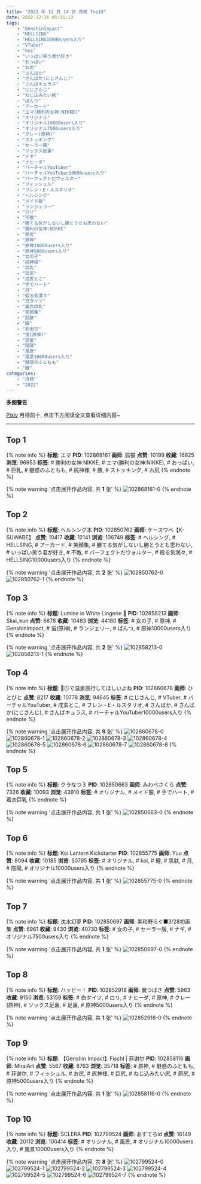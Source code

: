 ```yaml
---
title: "2022 年 12 月 14 日 月榜 Top10"
date: 2022-12-16 05:15:13
tags:
    - "GenshinImpact"
    - "HELLSING"
    - "HELLSING10000users入り"
    - "VTuber"
    - "koi"
    - "いっぱい笑う君が好き"
    - "おっぱい"
    - "お尻"
    - "さんばか"
    - "さんばか(にじさんじ)"
    - "さんばキュラス"
    - "にじさんじ"
    - "ねじ込みたい尻"
    - "ぱんつ"
    - "アーカード"
    - "エマ(勝利の女神:NIKKE)"
    - "オリジナル"
    - "オリジナル10000users入り"
    - "オリジナル7500users入り"
    - "クレー(原神)"
    - "ストッキング"
    - "セーラー服"
    - "ソックス足裏"
    - "ナギ"
    - "ナヒーダ"
    - "バーチャルYouTuber"
    - "バーチャルYouTuber10000users入り"
    - "パーフェクトだウォルター"
    - "フィッシュル"
    - "フレン・E・ルスタリオ"
    - "ヘルシング"
    - "メイド服"
    - "ランジェリー"
    - "ロリ"
    - "不敵"
    - "勝てる気がしないし勝とうとも思わない"
    - "勝利の女神:NIKKE"
    - "原尻"
    - "原神"
    - "原神10000users入り"
    - "原神5000users入り"
    - "女の子"
    - "尻神様"
    - "巨乳"
    - "巨尻"
    - "戌亥とこ"
    - "手でハート"
    - "月"
    - "殺る気満々"
    - "白タイツ"
    - "着衣巨乳"
    - "笑顔集"
    - "肌肤"
    - "腋"
    - "菲谢尔"
    - "蛍(原神)"
    - "足裏"
    - "陰陽"
    - "風景"
    - "風景10000users入り"
    - "魅惑のふともも"
    - "鯉"
categories:
    - "月榜"
    - "2022"
---
```


<i class="fa fa-triangle-exclamation"></i>**多图警告**<i class="fa fa-triangle-exclamation"></i>

[Pixiv](https://www.pixiv.net/) 月榜前十, 点击下方阅读全文查看详细内容~

<!-- more -->

---

## Top 1

{% note info %}
**标题**: エマ
**PID**: 102868161 **画师**: 狐猫
**点赞**: 10199 **收藏**: 16825 **浏览**: 96953
**标签**: # 勝利の女神:NIKKE, # エマ(勝利の女神:NIKKE), # おっぱい, # 巨乳, # 魅惑のふともも, # 尻神様, # 腋, # ストッキング, # お尻
{% endnote %}

{% note warning '点击展开作品内容, 共 **1** 张' %}
![102868161-0](https://i.pixiv.re/img-original/img/2022/11/17/20/00/02/102868161_p0.png)
{% endnote %}

## Top 2

{% note info %}
**标题**: ヘルシング本
**PID**: 102850762 **画师**: ケースワベ【K-SUWABE】
**点赞**: 10417 **收藏**: 12141 **浏览**: 106749
**标签**: # ヘルシング, # HELLSING, # アーカード, # 笑顔集, # 勝てる気がしないし勝とうとも思わない, # いっぱい笑う君が好き, # 不敵, # パーフェクトだウォルター, # 殺る気満々, # HELLSING10000users入り
{% endnote %}

{% note warning '点击展开作品内容, 共 **2** 张' %}
![102850762-0](https://i.pixiv.re/img-original/img/2022/11/17/00/00/22/102850762_p0.png)
![102850762-1](https://i.pixiv.re/img-original/img/2022/11/17/00/00/22/102850762_p1.png)
{% endnote %}

## Top 3

{% note info %}
**标题**: Lumine in White Lingerie 💛
**PID**: 102858213 **画师**: Skai_kun
**点赞**: 6678 **收藏**: 10483 **浏览**: 44180
**标签**: # 女の子, # 原神, # GenshinImpact, # 蛍(原神), # ランジェリー, # ぱんつ, # 原神10000users入り
{% endnote %}

{% note warning '点击展开作品内容, 共 **2** 张' %}
![102858213-0](https://i.pixiv.re/img-original/img/2022/11/17/09/30/47/102858213_p0.jpg)
![102858213-1](https://i.pixiv.re/img-original/img/2022/11/17/09/30/47/102858213_p1.jpg)
{% endnote %}

## Top 4

{% note info %}
**标题**: 🌈🕒で温泉旅行してほしいよね
**PID**: 102860678 **画师**: ひとびと
**点赞**: 8217 **收藏**: 10778 **浏览**: 94645
**标签**: # にじさんじ, # VTuber, # バーチャルYouTuber, # 戌亥とこ, # フレン・E・ルスタリオ, # さんばか, # さんばか(にじさんじ), # さんばキュラス, # バーチャルYouTuber10000users入り
{% endnote %}

{% note warning '点击展开作品内容, 共 **9** 张' %}
![102860678-0](https://i.pixiv.re/img-original/img/2022/11/17/12/37/44/102860678_p0.png)
![102860678-1](https://i.pixiv.re/img-original/img/2022/11/17/12/37/44/102860678_p1.png)
![102860678-2](https://i.pixiv.re/img-original/img/2022/11/17/12/37/44/102860678_p2.png)
![102860678-3](https://i.pixiv.re/img-original/img/2022/11/17/12/37/44/102860678_p3.png)
![102860678-4](https://i.pixiv.re/img-original/img/2022/11/17/12/37/44/102860678_p4.png)
![102860678-5](https://i.pixiv.re/img-original/img/2022/11/17/12/37/44/102860678_p5.png)
![102860678-6](https://i.pixiv.re/img-original/img/2022/11/17/12/37/44/102860678_p6.png)
![102860678-7](https://i.pixiv.re/img-original/img/2022/11/17/12/37/44/102860678_p7.png)
![102860678-8](https://i.pixiv.re/img-original/img/2022/11/17/12/37/44/102860678_p8.png)
{% endnote %}

## Top 5

{% note info %}
**标题**: クラなつ３
**PID**: 102850663 **画师**: みわべさくら
**点赞**: 7326 **收藏**: 10093 **浏览**: 43910
**标签**: # オリジナル, # メイド服, # 手でハート, # 着衣巨乳
{% endnote %}

{% note warning '点击展开作品内容, 共 **1** 张' %}
![102850663-0](https://i.pixiv.re/img-original/img/2022/11/17/00/00/06/102850663_p0.jpg)
{% endnote %}

## Top 6

{% note info %}
**标题**: Koi Lantern Kickstarter
**PID**: 102855775 **画师**: Yuu
**点赞**: 8094 **收藏**: 10185 **浏览**: 50795
**标签**: # オリジナル, # koi, # 鯉, # 肌肤, # 月, # 陰陽, # オリジナル10000users入り
{% endnote %}

{% note warning '点击展开作品内容, 共 **1** 张' %}
![102855775-0](https://i.pixiv.re/img-original/img/2022/11/17/05/01/30/102855775_p0.jpg)
{% endnote %}

## Top 7

{% note info %}
**标题**: 沈水幻夢
**PID**: 102850697 **画师**: 美和野らぐ■3/28初画集
**点赞**: 6961 **收藏**: 9430 **浏览**: 40730
**标签**: # 女の子, # セーラー服, # ナギ, # オリジナル7500users入り
{% endnote %}

{% note warning '点击展开作品内容, 共 **1** 张' %}
![102850697-0](https://i.pixiv.re/img-original/img/2022/11/17/00/00/10/102850697_p0.png)
{% endnote %}

## Top 8

{% note info %}
**标题**: ハッピー！
**PID**: 102852918 **画师**: 翼つばさ
**点赞**: 5963 **收藏**: 9150 **浏览**: 53159
**标签**: # 白タイツ, # ロリ, # ナヒーダ, # 原神, # クレー(原神), # ソックス足裏, # 足裏, # 原神5000users入り
{% endnote %}

{% note warning '点击展开作品内容, 共 **1** 张' %}
![102852918-0](https://i.pixiv.re/img-original/img/2022/11/17/01/16/40/102852918_p0.png)
{% endnote %}

## Top 9

{% note info %}
**标题**: 【Genshin Impact】Fischl | 菲谢尔
**PID**: 102858116 **画师**: MiraiArt
**点赞**: 5567 **收藏**: 8763 **浏览**: 35718
**标签**: # 原神, # 魅惑のふともも, # 菲谢尔, # フィッシュル, # お尻, # 尻神様, # 巨尻, # ねじ込みたい尻, # 原尻, # 原神5000users入り
{% endnote %}

{% note warning '点击展开作品内容, 共 **1** 张' %}
![102858116-0](https://i.pixiv.re/img-original/img/2022/11/17/09/19/39/102858116_p0.png)
{% endnote %}

## Top 10

{% note info %}
**标题**: SCLERA
**PID**: 102799524 **画师**: あすてろid
**点赞**: 16149 **收藏**: 20112 **浏览**: 100414
**标签**: # オリジナル, # 風景, # オリジナル10000users入り, # 風景10000users入り
{% endnote %}

{% note warning '点击展开作品内容, 共 **8** 张' %}
![102799524-0](https://i.pixiv.re/img-original/img/2022/11/15/00/00/56/102799524_p0.png)
![102799524-1](https://i.pixiv.re/img-original/img/2022/11/15/00/00/56/102799524_p1.png)
![102799524-2](https://i.pixiv.re/img-original/img/2022/11/15/00/00/56/102799524_p2.png)
![102799524-3](https://i.pixiv.re/img-original/img/2022/11/15/00/00/56/102799524_p3.png)
![102799524-4](https://i.pixiv.re/img-original/img/2022/11/15/00/00/56/102799524_p4.png)
![102799524-5](https://i.pixiv.re/img-original/img/2022/11/15/00/00/56/102799524_p5.png)
![102799524-6](https://i.pixiv.re/img-original/img/2022/11/15/00/00/56/102799524_p6.png)
![102799524-7](https://i.pixiv.re/img-original/img/2022/11/15/00/00/56/102799524_p7.png)
{% endnote %}
